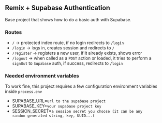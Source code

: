 ## Remix + Supabase Authentication

Base project that shows how to do a basic auth with Supabase.

### Routes

- `/` -> protected index route, if no login redirects to `/login`
- `/login` -> logs in, creates session and redirects to `/`
- `/register` -> registers a new user, if it already exists, shows error
- `/logout` -> when called as a `POST` action or loaded, it tries to perform a `signOut` to `Supabase` auth, if success, redirects to `/login`

### Needed environment variables
To work fine, this project requires a few configuration environment variables inside `process.env`

- SUPABASE_URL=`url to the supabase project`
- SUPABASE_KEY=`your supabase project key`
- SESSION_SECRET=`a session secret you choose (it can be any random generated string, key, UUID...)`
